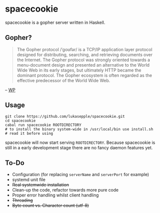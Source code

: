 # spacecookie
spacecookie is a gopher server written in Haskell.

## Gopher?

> The Gopher protocol /ˈɡoʊfər/ is a TCP/IP application layer protocol designed for distributing, searching, and retrieving documents over the Internet. The Gopher protocol was strongly oriented towards a menu-document design and presented an alternative to the World Wide Web in its early stages, but ultimately HTTP became the dominant protocol. The Gopher ecosystem is often regarded as the effective predecessor of the World Wide Web.

– [WP](https://en.wikipedia.org/wiki/Gopher_(protocol))

## Usage

	git clone https://github.com/lukasepple/spacecookie.git
	cd spacecookie
	cabal run spacecookie ROOTDIRECTORY
	# to install the binary system-wide in /usr/local/bin use install.sh
	# read it before using

spacecookie will now start serving `ROOTDIRECTORY`. Because spacecookie is still in a early development stage there are no fancy daemon features yet.

## To-Do

* Configuration (for replacing `serverName` and `serverPort` for example)
* systemd unit file
* ~~Real systemwide installation~~
* Clean-up the code, refactor towards more pure code
* Proper error handling whilst client handling
* ~~Threading~~
* ~~Byte count vs. Character count (utf-8)~~
